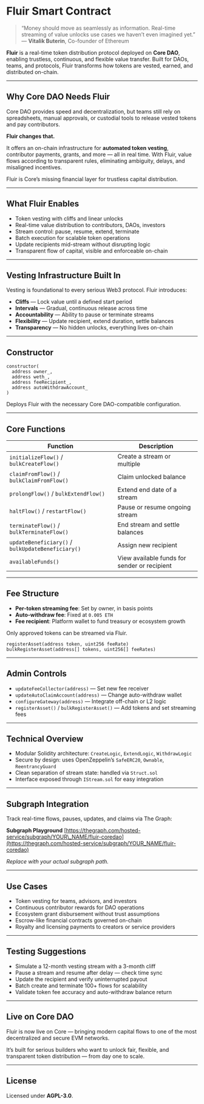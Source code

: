 

# Fluir Smart Contract

> “Money should move as seamlessly as information. Real-time streaming of value unlocks use cases we haven’t even imagined yet.”
> — **Vitalik Buterin**, Co-founder of Ethereum

**Fluir** is a real-time token distribution protocol deployed on **Core DAO**, enabling trustless, continuous, and flexible value transfer. Built for DAOs, teams, and protocols, Fluir transforms how tokens are vested, earned, and distributed on-chain.

---

## Why Core DAO Needs Fluir

Core DAO provides speed and decentralization, but teams still rely on spreadsheets, manual approvals, or custodial tools to release vested tokens and pay contributors.

**Fluir changes that.**

It offers an on-chain infrastructure for **automated token vesting**, contributor payments, grants, and more — all in real time. With Fluir, value flows according to transparent rules, eliminating ambiguity, delays, and misaligned incentives.

Fluir is Core’s missing financial layer for trustless capital distribution.

---

## What Fluir Enables

* Token vesting with cliffs and linear unlocks
* Real-time value distribution to contributors, DAOs, investors
* Stream control: pause, resume, extend, terminate
* Batch execution for scalable token operations
* Update recipients mid-stream without disrupting logic
* Transparent flow of capital, visible and enforceable on-chain

---

## Vesting Infrastructure Built In

Vesting is foundational to every serious Web3 protocol. Fluir introduces:

* **Cliffs** — Lock value until a defined start period
* **Intervals** — Gradual, continuous release across time
* **Accountability** — Ability to pause or terminate streams
* **Flexibility** — Update recipient, extend duration, settle balances
* **Transparency** — No hidden unlocks, everything lives on-chain

---

## Constructor

```solidity
constructor(
  address owner_,
  address weth_,
  address feeRecipient_,
  address autoWithdrawAccount_
)
```

Deploys Fluir with the necessary Core DAO-compatible configuration.

---

## Core Functions

| Function                                          | Description                                  |
| ------------------------------------------------- | -------------------------------------------- |
| `initializeFlow()` / `bulkCreateFlow()`           | Create a stream or multiple                  |
| `claimFromFlow()` / `bulkClaimFromFlow()`         | Claim unlocked balance                       |
| `prolongFlow()` / `bulkExtendFlow()`              | Extend end date of a stream                  |
| `haltFlow()` / `restartFlow()`                    | Pause or resume ongoing stream               |
| `terminateFlow()` / `bulkTerminateFlow()`         | End stream and settle balances               |
| `updateBeneficiary()` / `bulkUpdateBeneficiary()` | Assign new recipient                         |
| `availableFunds()`                                | View available funds for sender or recipient |

---

## Fee Structure

* **Per-token streaming fee**: Set by owner, in basis points
* **Auto-withdraw fee**: Fixed at `0.005 ETH`
* **Fee recipient**: Platform wallet to fund treasury or ecosystem growth

Only approved tokens can be streamed via Fluir.

```solidity
registerAsset(address token, uint256 feeRate)
bulkRegisterAsset(address[] tokens, uint256[] feeRates)
```

---

## Admin Controls

* `updateFeeCollector(address)` — Set new fee receiver
* `updateAutoClaimAccount(address)` — Change auto-withdraw wallet
* `configureGateway(address)` — Integrate off-chain or L2 logic
* `registerAsset()` / `bulkRegisterAsset()` — Add tokens and set streaming fees

---

## Technical Overview

* Modular Solidity architecture: `CreateLogic`, `ExtendLogic`, `WithdrawLogic`
* Secure by design: uses OpenZeppelin’s `SafeERC20`, `Ownable`, `ReentrancyGuard`
* Clean separation of stream state: handled via `Struct.sol`
* Interface exposed through `IStream.sol` for easy integration

---

## Subgraph Integration

Track real-time flows, pauses, updates, and claims via The Graph:

**Subgraph Playground**
[https://thegraph.com/hosted-service/subgraph/YOUR\_NAME/fluir-coredao](https://thegraph.com/hosted-service/subgraph/YOUR_NAME/fluir-coredao)

*Replace with your actual subgraph path.*

---

## Use Cases

* Token vesting for teams, advisors, and investors
* Continuous contributor rewards for DAO operations
* Ecosystem grant disbursement without trust assumptions
* Escrow-like financial contracts governed on-chain
* Royalty and licensing payments to creators or service providers

---

## Testing Suggestions

* Simulate a 12-month vesting stream with a 3-month cliff
* Pause a stream and resume after delay — check time sync
* Update the recipient and verify uninterrupted payout
* Batch create and terminate 100+ flows for scalability
* Validate token fee accuracy and auto-withdraw balance return

---

## Live on Core DAO

Fluir is now live on Core — bringing modern capital flows to one of the most decentralized and secure EVM networks.

It’s built for serious builders who want to unlock fair, flexible, and transparent token distribution — from day one to scale.

---

## License

Licensed under **AGPL-3.0**.

